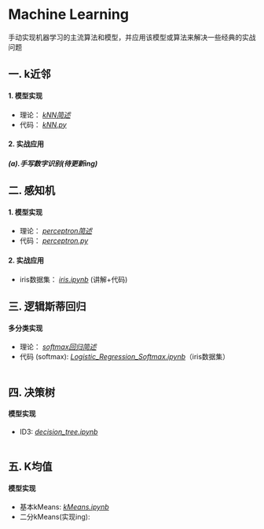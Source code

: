 # Machine Learning
手动实现机器学习的主流算法和模型，并应用该模型或算法来解决一些经典的实战问题

## 一. k近邻<br>
#### 1. 模型实现<br>
* 理论： *<a href="https://github.com/ChanLiang/ML/tree/master/01_kNN">kNN简述</a>*<br>
* 代码： *<a href="https://github.com/ChanLiang/ML/blob/master/01_kNN/kNN.py">kNN.py</a>*<br>

#### 2. 实战应用<br>
##### (a).手写数字识别(待更新ing)<br>


## 二. 感知机<br>
#### 1. 模型实现<br>
* 理论： *<a href="https://github.com/ChanLiang/ML/tree/master/02_perceptron">perceptron简述</a>*<br>
* 代码： *<a href="https://github.com/ChanLiang/ML/blob/master/02_perceptron/perceptron.py">perceptron.py</a>*<br>

#### 2. 实战应用<br>
* iris数据集： *<a href="https://github.com/ChanLiang/ML/blob/master/02_perceptron/iris.ipynb">iris.ipynb</a>*   (讲解+代码)<br>

## 三. 逻辑斯蒂回归<br>
#### 多分类实现<br>
*  理论： *<a href="https://github.com/ChanLiang/ML/tree/master/03_logistic_regression">softmax回归简述</a>*<br>
*  代码 (softmax):    *<a href="https://github.com/ChanLiang/ML/blob/master/03_logistic_regression/Logistic_Regression_Softmax.ipynb">Logistic_Regression_Softmax.ipynb</a>*（iris数据集）<br><br>

## 四. 决策树<br>
#### 模型实现<br>
*   ID3:  *<a href="https://github.com/ChanLiang/ML/blob/master/04_decision_tree/decision_tree.ipynb">decision_tree.ipynb</a>*<br><br>

## 五. K均值<br>
#### 模型实现<br>
*   基本kMeans:   *<a href="https://github.com/ChanLiang/ML/blob/master/05_kMeans/kMeans.ipynb">kMeans.ipynb</a>*<br>
*   二分kMeans(实现ing):   
